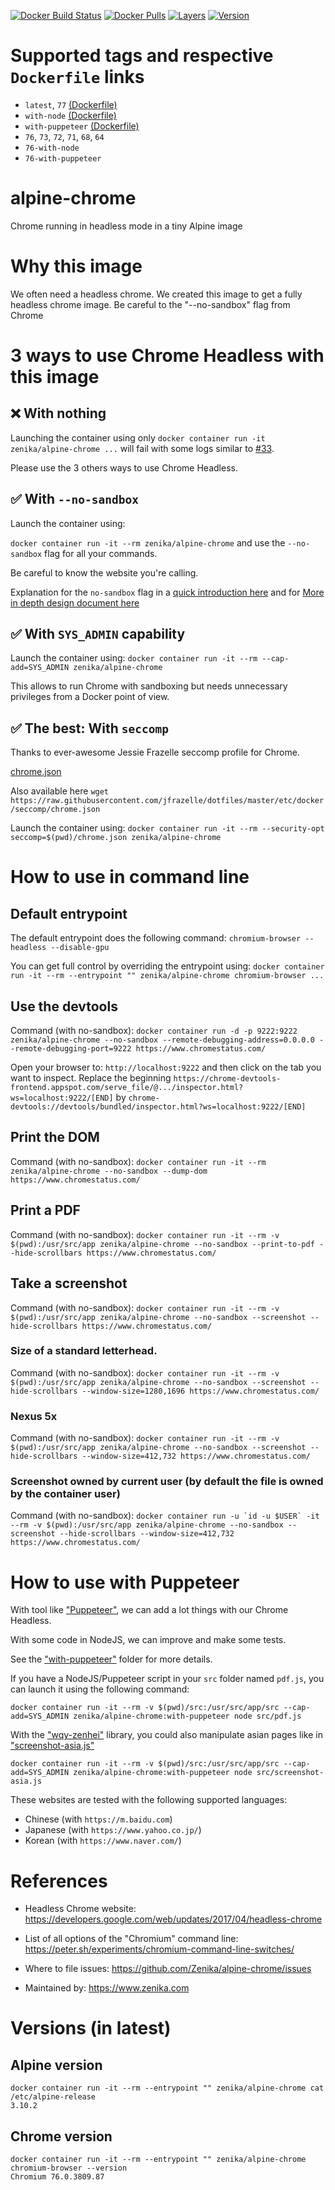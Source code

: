[![Docker Build Status](https://img.shields.io/docker/build/zenika/alpine-chrome.svg)](https://hub.docker.com/r/zenika/alpine-chrome/) [![Docker Pulls](https://img.shields.io/docker/pulls/zenika/alpine-chrome.svg)](https://hub.docker.com/r/zenika/alpine-chrome/) [![Layers](https://images.microbadger.com/badges/image/zenika/alpine-chrome.svg)](https://microbadger.com/images/zenika/alpine-chrome) [![Version](https://images.microbadger.com/badges/version/zenika/alpine-chrome.svg)](https://microbadger.com/images/zenika/alpine-chrome)

# Supported tags and respective `Dockerfile` links

- `latest`, `77` [(Dockerfile)](https://github.com/Zenika/alpine-chrome/blob/master/Dockerfile)
- `with-node` [(Dockerfile)](https://github.com/Zenika/alpine-chrome/blob/master/with-node/Dockerfile)
- `with-puppeteer` [(Dockerfile)](https://github.com/Zenika/alpine-chrome/blob/master/with-puppeteer/Dockerfile)
- `76`, `73`, `72`, `71`, `68`, `64`
- `76-with-node`
- `76-with-puppeteer`

# alpine-chrome

Chrome running in headless mode in a tiny Alpine image

# Why this image

We often need a headless chrome.
We created this image to get a fully headless chrome image.
Be careful to the "--no-sandbox" flag from Chrome

# 3 ways to use Chrome Headless with this image

## ❌ With nothing

Launching the container using only `docker container run -it zenika/alpine-chrome ...` will fail with some logs similar to [#33](https://github.com/Zenika/alpine-chrome/issues/33).

Please use the 3 others ways to use Chrome Headless.

## ✅ With `--no-sandbox`

Launch the container using:

`docker container run -it --rm zenika/alpine-chrome` and use the `--no-sandbox` flag for all your commands.

Be careful to know the website you're calling.

Explanation for the `no-sandbox` flag in a [quick introduction here](https://www.google.com/googlebooks/chrome/med_26.html) and for [More in depth design document here](https://chromium.googlesource.com/chromium/src/+/master/docs/design/sandbox.md)

## ✅ With `SYS_ADMIN` capability

Launch the container using:
`docker container run -it --rm --cap-add=SYS_ADMIN zenika/alpine-chrome`

This allows to run Chrome with sandboxing but needs unnecessary privileges from a Docker point of view.

## ✅ The best: With `seccomp`

Thanks to ever-awesome Jessie Frazelle seccomp profile for Chrome.

[chrome.json](https://github.com/Zenika/alpine-chrome/blob/master/chrome.json)

Also available here `wget https://raw.githubusercontent.com/jfrazelle/dotfiles/master/etc/docker/seccomp/chrome.json`

Launch the container using:
`docker container run -it --rm --security-opt seccomp=$(pwd)/chrome.json zenika/alpine-chrome`

# How to use in command line

## Default entrypoint

The default entrypoint does the following command: `chromium-browser --headless --disable-gpu`

You can get full control by overriding the entrypoint using: `docker container run -it --rm --entrypoint "" zenika/alpine-chrome chromium-browser ...`

## Use the devtools

Command (with no-sandbox): `docker container run -d -p 9222:9222 zenika/alpine-chrome --no-sandbox --remote-debugging-address=0.0.0.0 --remote-debugging-port=9222 https://www.chromestatus.com/`

Open your browser to: `http://localhost:9222` and then click on the tab you want to inspect. Replace the beginning
`https://chrome-devtools-frontend.appspot.com/serve_file/@.../inspector.html?ws=localhost:9222/[END]`
by
`chrome-devtools://devtools/bundled/inspector.html?ws=localhost:9222/[END]`

## Print the DOM

Command (with no-sandbox): `docker container run -it --rm zenika/alpine-chrome --no-sandbox --dump-dom https://www.chromestatus.com/`

## Print a PDF

Command (with no-sandbox): `docker container run -it --rm -v $(pwd):/usr/src/app zenika/alpine-chrome --no-sandbox --print-to-pdf --hide-scrollbars https://www.chromestatus.com/`

## Take a screenshot

Command (with no-sandbox): `docker container run -it --rm -v $(pwd):/usr/src/app zenika/alpine-chrome --no-sandbox --screenshot --hide-scrollbars https://www.chromestatus.com/`

### Size of a standard letterhead.

Command (with no-sandbox): `docker container run -it --rm -v $(pwd):/usr/src/app zenika/alpine-chrome --no-sandbox --screenshot --hide-scrollbars --window-size=1280,1696 https://www.chromestatus.com/`

### Nexus 5x

Command (with no-sandbox): `docker container run -it --rm -v $(pwd):/usr/src/app zenika/alpine-chrome --no-sandbox --screenshot --hide-scrollbars --window-size=412,732 https://www.chromestatus.com/`

### Screenshot owned by current user (by default the file is owned by the container user)

Command (with no-sandbox): `` docker container run -u `id -u $USER` -it --rm -v $(pwd):/usr/src/app zenika/alpine-chrome --no-sandbox --screenshot --hide-scrollbars --window-size=412,732 https://www.chromestatus.com/ ``

# How to use with Puppeteer

With tool like ["Puppeteer"](https://pptr.dev/#?product=Puppeteer&version=v1.15.0&show=api-class-browser), we can add a lot things with our Chrome Headless.

With some code in NodeJS, we can improve and make some tests.

See the ["with-puppeteer"](https://github.com/Zenika/alpine-chrome/blob/master/with-puppeteer) folder for more details.

If you have a NodeJS/Puppeteer script in your `src` folder named `pdf.js`, you can launch it using the following command:

```
docker container run -it --rm -v $(pwd)/src:/usr/src/app/src --cap-add=SYS_ADMIN zenika/alpine-chrome:with-puppeteer node src/pdf.js
```

With the ["wqy-zenhei"](https://pkgs.alpinelinux.org/package/edge/testing/x86/wqy-zenhei) library, you could also manipulate asian pages like in ["screenshot-asia.js"](https://github.com/Zenika/alpine-chrome/blob/master/with-puppeteer/src/screenshot-asia.js)

```
docker container run -it --rm -v $(pwd)/src:/usr/src/app/src --cap-add=SYS_ADMIN zenika/alpine-chrome:with-puppeteer node src/screenshot-asia.js
```

These websites are tested with the following supported languages:

- Chinese (with `https://m.baidu.com`)
- Japanese (with `https://www.yahoo.co.jp/`)
- Korean (with `https://www.naver.com/`)

# References

- Headless Chrome website: https://developers.google.com/web/updates/2017/04/headless-chrome

- List of all options of the "Chromium" command line: https://peter.sh/experiments/chromium-command-line-switches/

- Where to file issues: https://github.com/Zenika/alpine-chrome/issues

- Maintained by: https://www.zenika.com

# Versions (in latest)

## Alpine version

```
docker container run -it --rm --entrypoint "" zenika/alpine-chrome cat /etc/alpine-release
3.10.2
```

## Chrome version

```
docker container run -it --rm --entrypoint "" zenika/alpine-chrome chromium-browser --version
Chromium 76.0.3809.87
```
